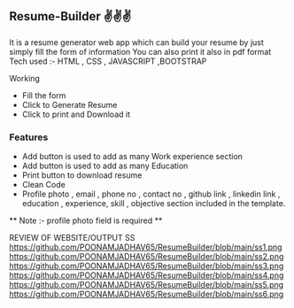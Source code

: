 ## Resume-Builder ✌️✌️✌️


It is a resume generator web app which can build your resume by just simply fill the form of information
You can also  print it also in pdf format 
Tech used :- HTML , CSS , JAVASCRIPT ,BOOTSTRAP

Working 
-  Fill the form 
-  Click to Generate Resume
-  Click to print and Download it 

### Features
- Add button is used to add as  many Work experience  section
- Add button is used to add as  many Education  
- Print button to download resume
- Clean Code 
- Profile photo , email , phone no , contact no , github link , linkedin link , education , experience, skill , objective section included in the template. 


** Note :- profile photo field is required **


REVIEW OF WEBSITE/OUTPUT SS
https://github.com/POONAMJADHAV65/ResumeBuilder/blob/main/ss1.png
https://github.com/POONAMJADHAV65/ResumeBuilder/blob/main/ss2.png
https://github.com/POONAMJADHAV65/ResumeBuilder/blob/main/ss3.png
https://github.com/POONAMJADHAV65/ResumeBuilder/blob/main/ss4.png
https://github.com/POONAMJADHAV65/ResumeBuilder/blob/main/ss5.png
https://github.com/POONAMJADHAV65/ResumeBuilder/blob/main/ss6.png



